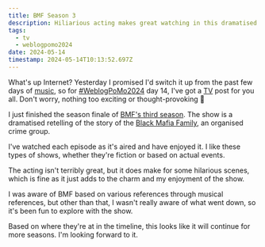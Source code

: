 ```yaml
---
title: BMF Season 3
description: Hiliarious acting makes great watching in this dramatised retelling of the story of an organised crime group.
tags:
  - tv
  - weblogpomo2024
date: 2024-05-14
timestamp: 2024-05-14T10:13:52.697Z
---
```


What's up Internet? Yesterday I promised I'd switch it up from the past few days of [music](/tags/music/), so for [#WeblogPoMo2024](/tags/weblogpomo2024/) day 14, I've got a [TV](/tags/tv/) post for you all. Don't worry, nothing too exciting or thought-provoking 🤣

I just finished the season finale of [BMF's third season](https://trakt.tv/shows/bmf). The show is a dramatised retelling of the story of the [Black Mafia Family](https://en.wikipedia.org/wiki/Black_Mafia_Family), an organised crime group. 

I've watched each episode as it's aired and have enjoyed it. I like these types of shows, whether they're fiction or based on actual events.

The acting isn't terribly great, but it does make for some hilarious scenes, which is fine as it just adds to the charm and my enjoyment of the show. 

I was aware of BMF based on various references through musical references, but other than that, I wasn't really aware of what went down, so it's been fun to explore with the show.

Based on where they're at in the timeline, this looks like it will continue for more seasons. I'm looking forward to it.